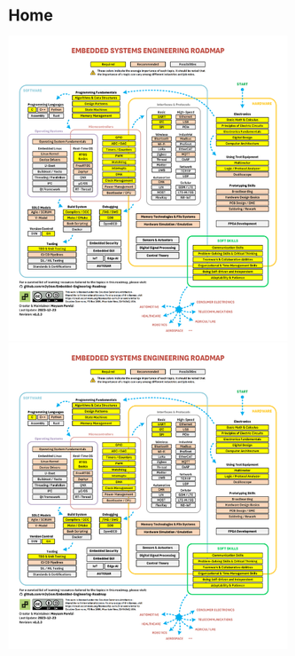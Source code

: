 # Home

![Embedded Roadmap 1](./images/Embedded_Roadmap.png 'My roadmap :size=50% :no-zoom :class=myimage') 
![Embedded Roadmap 2](./images/Embedded_Roadmap.png 'My roadmap :size=50% :no-zoom :class=myimage')
